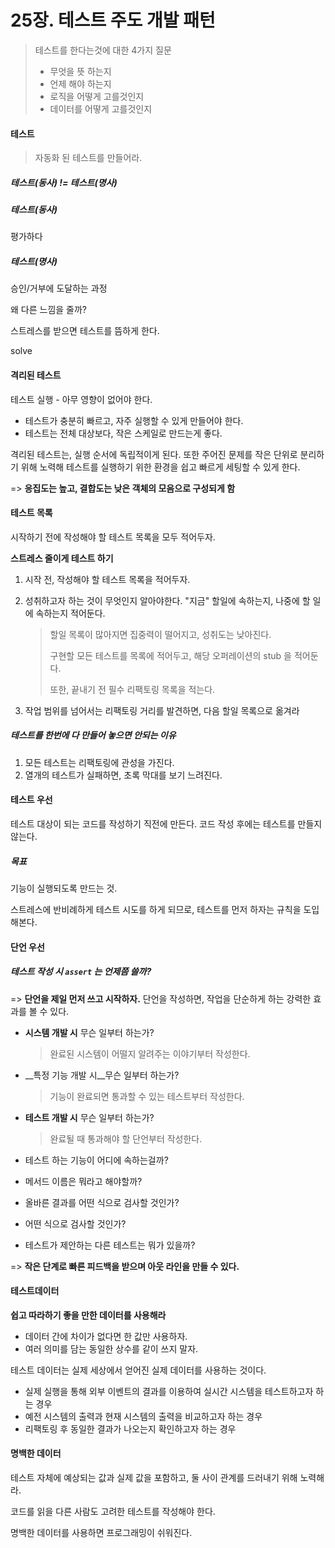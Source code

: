 # 25장. 테스트 주도 개발 패턴

> 테스트를 한다는것에 대한 4가지 질문
>
> - 무엇을 뜻 하는지
> - 언제 해야 하는지
> - 로직을 어떻게 고를것인지
> - 데이터를 어떻게 고를것인지 



#### 테스트

> 자동화 된 테스트를 만들어라.

##### 테스트(동사) != 테스트(명사)

##### 테스트(동사)

평가하다

##### 테스트(명사)

승인/거부에 도달하는 과정



왜 다른 느낌을 줄까?



스트레스를 받으면 테스트를 뜸하게 한다.

solve





#### 격리된 테스트

테스트 실행 - 아무 영향이 없어야 한다. 

- 테스트가 충분히 빠르고, 자주 실행할 수 있게 만들어야 한다.
- 테스트는 전체 대상보다, 작은 스케일로 만드는게 좋다. 

격리된 테스트는, 실행 순서에 독립적이게 된다.  또한 주어진 문제를 작은 단위로 분리하기 위해 노력해 테스트를 실행하기 위한 환경을 쉽고 빠르게 세팅할 수 있게 한다. 

=> __응집도는 높고, 결합도는 낮은 객체의 모음으로 구성되게 함__



#### 테스트 목록

시작하기 전에 작성해야 할 테스트 목록을 모두 적어두자. 

__스트레스 줄이게 테스트 하기__

1. 시작 전, 작성해야 할 테스트 목록을 적어두자. 

2. 성취하고자 하는 것이 무엇인지 알아야한다. "지금" 할일에 속하는지, 나중에 할 일에 속하는지 적어둔다.

   > 할일 목록이 많아지면 집중력이 떨어지고, 성취도는 낮아진다. 
   >
   > 구현할 모든 테스트를 목록에 적어두고, 해당 오퍼레이션의 stub 을 적어둔다. 
   >
   > 또한, 끝내기 전 필수 리팩토링 목록을 적는다. 

3. 작업 범위를 넘어서는 리팩토링 거리를 발견하면, 다음 할일 목록으로 옮겨라 

##### 테스트를 한번에 다 만들어 놓으면 안되는 이유

1. 모든 테스트는 리팩토링에 관성을 가진다.
2. 열개의 테스트가 실패하면, 초록 막대를 보기 느려진다. 



#### 테스트 우선

테스트 대상이 되는 코드를 작성하기 직전에 만든다. 코드 작성 후에는 테스트를 만들지 않는다. 

##### 목표

기능이 실행되도록 만드는 것. 

스트레스에 반비례하게 테스트 시도를 하게 되므로, 테스트를 먼저 하자는 규칙을 도입해본다.





#### 단언 우선

##### 테스트 작성 시 `assert` 는 언제쯤 쓸까? 

=> __단언을 제일 먼저 쓰고 시작하자.__ 단언을 작성하면, 작업을 단순하게 하는 강력한 효과를 볼 수 있다. 

- __시스템 개발 시__ 무슨 일부터 하는가? 

  > 완료된 시스템이 어떨지 알려주는 이야기부터 작성한다.

- __특정 기능 개발 시__무슨 일부터 하는가? 

  > 기능이 완료되면 통과할 수 있는 테스트부터 작성한다.

- __테스트 개발 시__ 무슨 일부터 하는가?

  > 완료될 때 통과해야 할 단언부터 작성한다. 

- 테스트 하는 기능이 어디에 속하는걸까?
- 메서드 이름은 뭐라고 해야할까?
- 올바른 결과를 어떤 식으로 검사할 것인가?
- 어떤 식으로 검사할 것인가?
- 테스트가 제안하는 다른 테스트는 뭐가 있을까?

=> __작은 단계로 빠른 피드백을 받으며 아웃 라인을 만들 수 있다.__



#### 테스트데이터

__쉽고 따라하기 좋을 만한 데이터를 사용해라__

- 데이터 간에 차이가 없다면 한 값만 사용하자. 
- 여러 의미를 담는 동일한 상수를 같이 쓰지 말자. 

테스트 데이터는 실제 세상에서 얻어진 실제 데이터를 사용하는 것이다. 

- 실제 실행을 통해 외부 이벤트의 결과를 이용하여 실시간 시스템을 테스트하고자 하는 경우
- 예전 시스템의 출력과 현재 시스템의 출력을 비교하고자 하는 경우 
- 리팩토링 후 동일한 결과가 나오는지 확인하고자 하는 경우



#### 명백한 데이터

테스트 자체에 예상되는 값과 실제 값을 포함하고, 둘 사이 관계를 드러내기 위해 노력해라. 

코드를 읽을 다른 사람도 고려한 테스트를 작성해야 한다. 

명백한 데이터를 사용하면 프로그래밍이 쉬워진다. 



